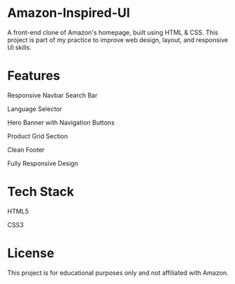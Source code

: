 # Amazon-Inspired-UI
A front-end clone of Amazon's homepage, built using HTML & CSS.
This project is part of my practice to improve web design, layout, and responsive UI skills.
# Features
Responsive Navbar
Search Bar

Language Selector


Hero Banner with Navigation Buttons

Product Grid Section

Clean Footer

Fully Responsive Design
# Tech Stack
HTML5

CSS3
# License
This project is for educational purposes only and not affiliated with Amazon.


